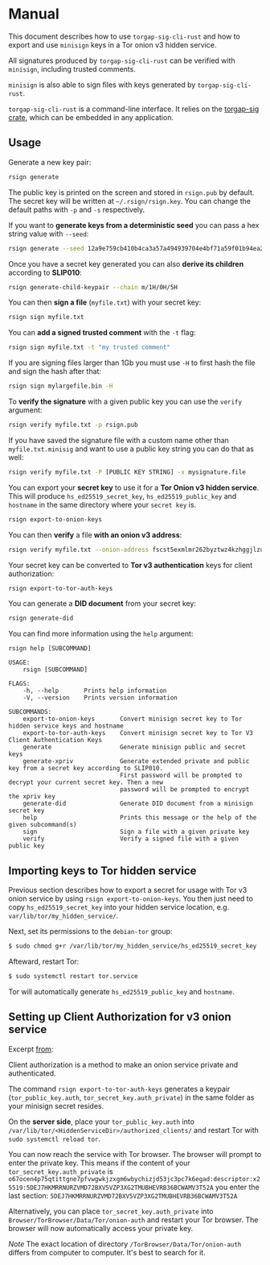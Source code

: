 # Manual

This document describes how to use `torgap-sig-cli-rust` and how to export and use `minisign` keys
in a Tor onion v3 hidden service.

All signatures produced by `torgap-sig-cli-rust` can be verified with `minisign`, including trusted comments.

`minisign` is also able to sign files with keys generated by `torgap-sig-cli-rust`.

`torgap-sig-cli-rust` is a command-line interface. It relies on the [torgap-sig crate](https://github.com/BlockchainCommons/torgap-sig), which can be embedded in any application.

## Usage

Generate a new key pair:

```sh
rsign generate
```
The public key is printed on the screen and stored in `rsign.pub` by default. The secret key will be written at `~/.rsign/rsign.key`. You can change the default paths with `-p` and `-s` respectively.

If you want to **generate keys from a deterministic seed** you can pass a hex string value with `--seed`:

```sh
rsign generate --seed 12a9e759cb410b4ca3a57a494939704e4bf71a59f01b94ea2740f15d3dc8f9ea
```

Once you have a secret key generated you can also **derive its children** according to **SLIP010**:

```sh
rsign generate-child-keypair --chain m/1H/0H/5H
```

You can then **sign a file** (`myfile.txt`) with your secret key:

```sh
rsign sign myfile.txt
```

You can **add a signed trusted comment** with the `-t` flag:

```sh
rsign sign myfile.txt -t "my trusted comment"
```

If you are signing files larger than 1Gb you must use `-H` to first hash the file and sign the hash after that:

```sh
rsign sign mylargefile.bin -H
```

To **verify the signature** with a given public key you can use the `verify` argument:

```sh
rsign verify myfile.txt -p rsign.pub
```

If you have saved the signature file with a custom name other than `myfile.txt.minisig` and want to use a public key string you can do that as well:

```sh
rsign verify myfile.txt -P [PUBLIC KEY STRING] -x mysignature.file
```

You can export your **secret key** to use it for a **Tor Onion v3 hidden service**. This will produce `hs_ed25519_secret_key`,
`hs_ed25519_public_key` and `hostname` in the same directory where your `secret key` is.

```sh
rsign export-to-onion-keys
```

You can then **verify** a file **with an onion v3 address**:

```sh
rsign verify myfile.txt --onion-address fscst5exmlmr262byztwz4kzhggjlzumvc2ndvgytzoucr2tkgxf7mid.onion
```

Your secret key can be converted to **Tor v3 authentication** keys for client authorization:
```sh
rsign export-to-tor-auth-keys
```

You can generate a **DID document** from your secret key:

```sh
rsign generate-did
```

You can find more information using the `help` argument:

```text
rsign help [SUBCOMMAND]

USAGE:
    rsign [SUBCOMMAND]

FLAGS:
    -h, --help       Prints help information
    -V, --version    Prints version information

SUBCOMMANDS:
    export-to-onion-keys       Convert minisign secret key to Tor hidden service keys and hostname
    export-to-tor-auth-keys    Convert minisign secret key to Tor V3 Client Authentication Keys
    generate                   Generate minisign public and secret keys
    generate-xpriv             Generate extended private and public key from a secret key according to SLIP010.
                               First password will be prompted to decrypt your current secret key. Then a new
                               password will be prompted to encrypt the xpriv key
    generate-did               Generate DID document from a minisign secret key
    help                       Prints this message or the help of the given subcommand(s)
    sign                       Sign a file with a given private key
    verify                     Verify a signed file with a given public key
```

## Importing keys to Tor hidden service

Previous section describes how to export a secret for usage with Tor v3 onion service by using
`rsign export-to-onion-keys`. You then just need to copy `hs_ed25519_secret_key` into
your hidden service location, e.g. `var/lib/tor/my_hidden_service/`.

Next, set its permissions to the `debian-tor` group:

```bash
$ sudo chmod g+r /var/lib/tor/my_hidden_service/hs_ed25519_secret_key
```

Afteward, restart Tor:

```bash
$ sudo systemctl restart tor.service
```

Tor will automatically generate `hs_ed25519_public_key` and `hostname`.

## Setting up Client Authorization for v3 onion service

Excerpt [from](https://community.torproject.org/onion-services/advanced/client-auth/):

Client authorization is a method to make an onion service private and authenticated.

The command `rsign export-to-tor-auth-keys` generates a keypair (`tor_public_key.auth`,
`tor_secret_key.auth_private`) in the same folder as your minisign secret resides.

On the **server side**, place your `tor_public_key.auth` into `/var/lib/tor/<HiddenServiceDir>/authorized_clients/`
and restart Tor with `sudo systemctl reload tor`.

You can now reach the service with Tor browser. The browser will prompt to enter the private key. This means
if the content of your `tor_secret_key.auth_private` is
`o67ocen4p75qtittgne7pfvwgwkjzxgm6wbychizjd53jc3pc7k6egad:descriptor:x25519:5DEJ7HKMRRNURZVMD72BXV5VZP3XG2TMUBHEVRB36BCWAMV3T52A` you enter the last section: `5DEJ7HKMRRNURZVMD72BXV5VZP3XG2TMUBHEVRB36BCWAMV3T52A`

Alternatively, you can place `tor_secret_key.auth_private` into `Browser/TorBrowser/Data/Tor/onion-auth` and restart your Tor browser. The browser will now automatically access your private key.

*Note* The exact location of directory `/TorBrowser/Data/Tor/onion-auth` differs from computer to computer. It's best to search for it.
